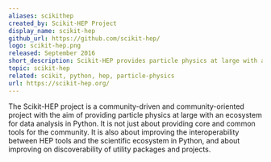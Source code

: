```yaml
---
aliases: scikithep
created_by: Scikit-HEP Project
display_name: scikit-hep
github_url: https://github.com/scikit-hep/
logo: scikit-hep.png
released: September 2016
short_description: Scikit-HEP provides particle physics at large with an ecosystem for data analysis in Python.
topic: scikit-hep
related: scikit, python, hep, particle-physics
url: https://scikit-hep.org/
---
```

The Scikit-HEP project is a community-driven and community-oriented project with the aim of providing particle physics at large with an ecosystem for data analysis in Python. It is not just about providing core and common tools for the community. It is also about improving the interoperability between HEP tools and the scientific ecosystem in Python, and about improving on discoverability of utility packages and projects.
